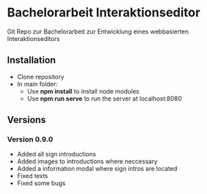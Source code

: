 # Bachelorarbeit Interaktionseditor

Git Repo zur Bachelorarbeit zur Entwicklung eines webbasierten Interaktionseditors

## Installation

- Clone repository
- In main folder:
	- Use **npm install** to install node modules
	- Use **npm run serve** to run the server at localhost:8080

## Versions

### Version 0.9.0
- Added all sign introductions
- Added images to introductions where neccessary
- Added a information modal where sign intros are located
- Fixed texts
- Fixed some bugs